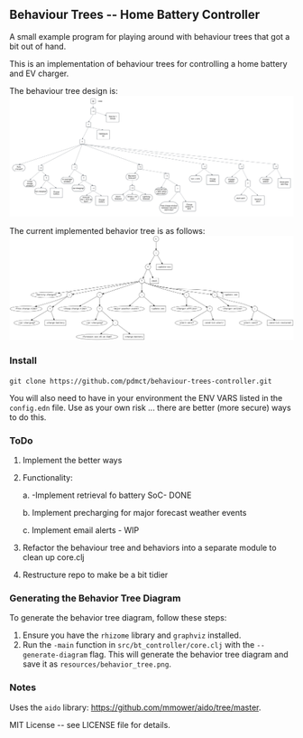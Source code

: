 ## Behaviour Trees -- Home Battery Controller
A small example program for playing around with behaviour trees that got a bit out of hand.

This is an implementation of behaviour trees for controlling a home battery and EV charger.

The behaviour tree design is:
![Battery Controller Tree Diagram](docs/Battery_controller.png)

The current implemented behavior tree is as follows:
![Battery controller as implemented](docs/behavior_tree.png)


### Install

`git clone https://github.com/pdmct/behaviour-trees-controller.git`

You will also need to have in your environment the ENV VARS listed in the `config.edn` file.
Use as your own risk ... there are better (more secure) ways to do this.

### ToDo

1. Implement the better ways

2. Functionality:

    a. -Implement retrieval fo battery SoC- DONE

    b. Implement precharging for major forecast weather events

    c. Implement email alerts - WIP


3. Refactor the behaviour tree and behaviors into a separate module to clean up core.clj

4. Restructure repo to make be a bit tidier

### Generating the Behavior Tree Diagram

To generate the behavior tree diagram, follow these steps:

1. Ensure you have the `rhizome` library and `graphviz` installed. 
2. Run the `-main` function in `src/bt_controller/core.clj` with the `--generate-diagram` flag. This will generate the behavior tree diagram and save it as `resources/behavior_tree.png`.

### Notes

Uses the `aido` library: https://github.com/mmower/aido/tree/master.

MIT License -- see LICENSE file for details.
